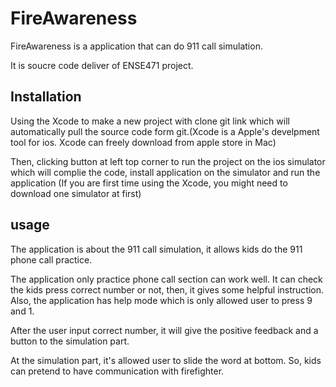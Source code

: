 # FireAwareness

FireAwareness is a application that can do 911 call simulation.

It is soucre code deliver of ENSE471 project.

## Installation

Using the Xcode to make a new project with clone git link which will automatically pull the source code form git.(Xcode is a Apple's develpment tool for ios. Xcode can freely download from apple store in Mac)

Then, clicking button at left top corner to run the project on the ios simulator which will complie the code, install application on the simulator and run the application
(If you are first time using the Xcode, you might need to download one simulator at first)

## usage

The application is about the 911 call simulation, it allows kids do the 911 phone call practice.

The application only practice phone call section can work well. It can check the kids press correct number or not, then, it gives some helpful instruction. Also, the application has help mode which is only allowed user to press 9 and 1.

After the user input correct number, it will give the positive feedback and a button to the simulation part.

At the simulation part, it's allowed user to slide the word at bottom. So, kids can pretend to have communication with firefighter.
